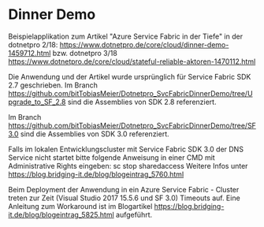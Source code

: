# Dinner Demo
Beispielapplikation zum Artikel "Azure Service Fabric in der Tiefe" in der dotnetpro 2/18: https://www.dotnetpro.de/core/cloud/dinner-demo-1459712.html bzw. dotnetpro 3/18 https://www.dotnetpro.de/core/cloud/stateful-reliable-aktoren-1470112.html 

Die Anwendung und der Artikel wurde ursprünglich für Service Fabric SDK 2.7 geschrieben. 
Im Branch https://github.com/bitTobiasMeier/Dotnetpro_SvcFabricDinnerDemo/tree/Upgrade_to_SF_2.8 sind die Assemblies von SDK 2.8 referenziert.

Im Branch https://github.com/bitTobiasMeier/Dotnetpro_SvcFabricDinnerDemo/tree/SF3.0 sind die Assemblies von SDK 3.0 referenziert.

Falls im lokalen Entwicklungscluster mit Service Fabric SDK 3.0 der DNS Service nicht startet bitte folgende Anweisung in einer CMD mit Administrative Rights eingeben: 
sc stop sharedaccess 
Weitere Infos unter https://blog.bridging-it.de/blog/blogeintrag_5760.html

Beim Deployment der Anwendung in ein Azure Service Fabric - Cluster treten zur Zeit (Visual Studio 2017 15.5.6 und SF 3.0) Timeouts auf. Eine Anleitung zum Workaround ist im Blogartikel https://blog.bridging-it.de/blog/blogeintrag_5825.html aufgeführt.
